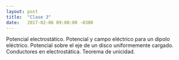 ```yaml
---
layout: post
title:  "Clase 3"
date:   2017-02-06 09:00:00 -0300
---
```

Potencial electrostático. Potencial y campo eléctrico para un dipolo eléctrico. Potencial sobre el eje de un disco uniformemente cargado. Conductores en electrostática. Teorema de unicidad.

 
